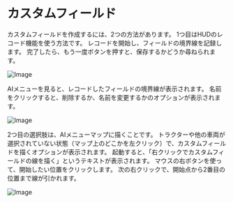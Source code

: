 # カスタムフィールド


カスタムフィールドを作成するには、2つの方法があります。
1つ目はHUDのレコード機能を使う方法です。
レコードを開始し、フィールドの境界線を記録します。
完了したら、もう一度ボタンを押すと、保存するかどうか尋ねられます。


![Image](/home/runner/work/CourseplayHelp/CourseplayHelp/translation_data/recordcustomhelp_0_0_765_510.png)


AIメニューを見ると、レコードしたフィールドの境界線が表示されます。
名前をクリックすると、削除するか、名前を変更するかのオプションが表示されます。


![Image](/home/runner/work/CourseplayHelp/CourseplayHelp/translation_data/donecustomhelp_0_0_765_510.png)


2つ目の選択肢は、AIメニューマップに描くことです。
トラクターや他の車両が選択されていない状態（マップ上のどこかを左クリック）で、カスタムフィールドを描くオプションが表示されます。
起動すると、「右クリックでカスタムフィールドの線を描く」というテキストが表示されます。
マウスの右ボタンを使って、開始したい位置をクリックします。
次の右クリックで、開始点から2番目の位置まで線が引かれます。


![Image](/home/runner/work/CourseplayHelp/CourseplayHelp/translation_data/drawcustomhelp_0_0_765_510.png)

